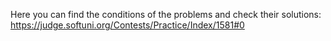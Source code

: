 Here you can find the conditions of the problems and check their solutions:
https://judge.softuni.org/Contests/Practice/Index/1581#0